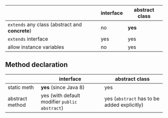 |                                                   | interface                             | abstract class  |
|---------------------------------------------------|---------------------------------------|-----------------|
|`extends`  any class (abstract and <b>concrete</b>)| no                                    | <b>yes</b>      |
|`extends` interface                                | yes                                   | yes             |                 
|allow instance variables                           | no                                    | yes             |

## Method declaration
|                 | interface                                    | abstract class                             |
|-----------------|----------------------------------------------|--------------------------------------------|
| static meth     | **yes** (since Java 8)                       | yes                                        | 
| abstract method | yes (with default modifier `public abstract`)| yes (`abstract` has to be added explicitly)|

